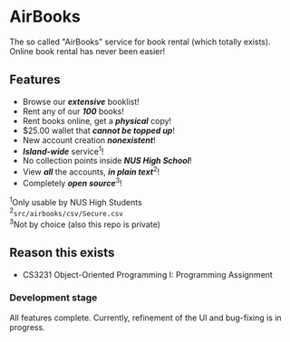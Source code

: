 # AirBooks

The so called "AirBooks" service for book rental (which totally exists).\
Online book rental has never been easier!

## Features
- Browse our ***extensive*** booklist!
- Rent any of our ***100*** books!
- Rent books online, get a ***physical*** copy!
- $25.00 wallet that ***cannot be topped up***!
- New account creation ***nonexistent***!
- ***Island-wide*** service<sup>1</sup>!
- No collection points inside ***NUS High School***!
- View ***all*** the accounts, ***in plain text***<sup>2</sup>!
- Completely ***open source***<sup>3</sup>!

<sup>1</sup>Only usable by NUS High Students\
<sup>2</sup>```src/airbooks/csv/Secure.csv```\
<sup>3</sup>Not by choice (also this repo is private)

## Reason this exists
- CS3231 Object-Oriented Programming I: Programming Assignment

### Development stage
All features complete. Currently, refinement of the UI and bug-fixing is in progress.
